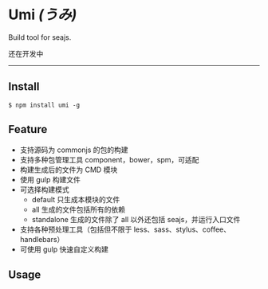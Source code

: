 # Umi _(うみ)_

Build tool for seajs.

还在开发中

---

## Install

```
$ npm install umi -g
```

## Feature

- 支持源码为 commonjs 的包的构建
- 支持多种包管理工具 component，bower，spm，可适配
- 构建生成后的文件为 CMD 模块
- 使用 gulp 构建文件
- 可选择构建模式
  - default 只生成本模块的文件
  - all 生成的文件包括所有的依赖
  - standalone 生成的文件除了 all 以外还包括 seajs，并运行入口文件
- 支持各种预处理工具（包括但不限于 less、sass、stylus、coffee、handlebars）
- 可使用 gulp 快速自定义构建

## Usage


